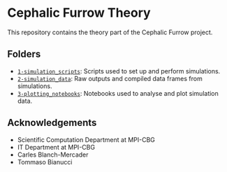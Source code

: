 # Cephalic Furrow Theory 

This repository contains the theory part of the Cephalic Furrow project. 

## Folders

- [`1-simulation_scripts`](1-simulation_scripts): Scripts used to set up and perform simulations.
- [`2-simulation_data`](2-simulation_data): Raw outputs and compiled data frames from simulations.
- [`3-plotting_notebooks`](3-plotting_notebooks): Notebooks used to analyse and plot simulation data.

## Acknowledgements

- Scientific Computation Department at MPI-CBG
- IT Department at MPI-CBG
- Carles Blanch-Mercader
- Tommaso Bianucci

